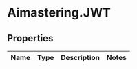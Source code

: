 # Aimastering.JWT

## Properties
Name | Type | Description | Notes
------------ | ------------- | ------------- | -------------


